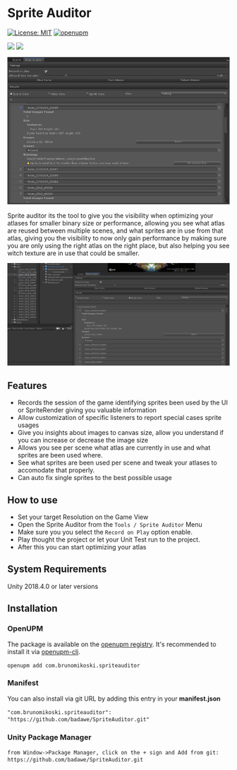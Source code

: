 # Sprite Auditor
[![License: MIT](https://img.shields.io/badge/License-MIT-brightgreen.svg)](https://github.com/badawe/PresetManager/blob/develop/LICENSE)
[![openupm](https://img.shields.io/npm/v/com.brunomikoski.spriteauditor?label=openupm&registry_uri=https://package.openupm.com)](https://openupm.com/packages/com.brunomikoski.spriteauditor/)

![](https://img.shields.io/github/followers/badawe?label=Follow&style=social) ![](https://img.shields.io/twitter/follow/brunomikoski?style=social)

![inspector](/Documentation~/main-view.png)

Sprite auditor its the tool to give you the visibility when optimizing your atlases for smaller binary size or performance, 
allowing you see what atlas are reused between multiple scenes, and what sprites are in use from that atlas, giving you the visibility to now only gain performance by making sure you are only using the right atlas on the right place, 
but also helping you see witch texture are in use that could be smaller.

![custom-search](/Documentation~/custom-search.gif)


## Features
- Records the session of the game identifying sprites been used by the UI or SpriteRender giving you valuable information
- Allow customization of specific listeners to report special cases sprite usages
- Give you insights about images to canvas size, allow you understand if you can increase or decrease the image size
- Allows you see per scene what atlas are currently in use and what sprites are been used where.
- See what sprites are been used per scene and tweak your atlases to accomodate that properly.
- Can auto fix single sprites to the best possible usage

## How to use
 - Set your target Resolution on the Game View 
 - Open the Sprite Auditor from the `Tools / Sprite Auditor` Menu
 - Make sure you you select the `Record on Play` option enable.
 - Play thought the project or let your Unit Test run to the project.
 - After this you can start optimizing your atlas


## System Requirements
Unity 2018.4.0 or later versions


## Installation

### OpenUPM
The package is available on the [openupm registry](https://openupm.com). It's recommended to install it via [openupm-cli](https://github.com/openupm/openupm-cli).

```
openupm add com.brunomikoski.spriteauditor
```

### Manifest
You can also install via git URL by adding this entry in your **manifest.json**
```
"com.brunomikoski.spriteauditor": "https://github.com/badawe/SpriteAuditor.git"
```

### Unity Package Manager
```
from Window->Package Manager, click on the + sign and Add from git: https://github.com/badawe/SpriteAuditor.git
```
